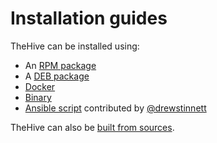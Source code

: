 # Installation guides

TheHive can be installed using:
- An [RPM package](rpm-guide.md)
- A [DEB package](deb-guide.md)
- [Docker](docker-guide.md)
- [Binary](binary-guide.md)
- [Ansible script](https://github.com/drewstinnett/ansible-thehive) contributed by
[@drewstinnett](https://github.com/drewstinnett)

TheHive can also be [built from sources](build-guide.md).
